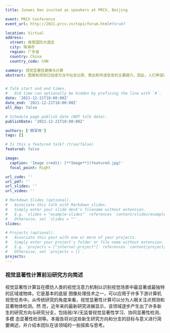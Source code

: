 ```yaml
---
title: Junwei Han invited as speakers at PRCV, Beijing

event: PRCV Conference
event_url: http://2021.prcv.cn/topicforum.html#forum7

location: Virtual
address:
  street: 维景国际大酒店
  city: 珠海市
  region: 广东省
  country: China
  country_code: CHN

summary: 视觉显著性建模与计算
abstract: 图像和视频已经成为当今社会记录、表达和传递信息的主要媒介。因此，人们希望通过计算机高效、准确地处理这些日益增长的图像和视频。通 过模拟人眼的视觉注意机制来智能地检测显著性物体已经成为了计算机视觉领域中一个热门的课题，即显著性物体检测。显著物体检测对于理解 人类视觉系统的潜在机理非常重要且有助于现实中各种应用程序的发展，如视频分割，视频字幕，视频压缩，自动驾驶，人机互动等。然而由于 图像及视频数据自身的挑战（各种运动模式、遮挡、模糊、物体形变等）以及人类在动态场景中视觉注意行为（选择性注意分配，注意转移等） 固有的复杂性，使得视觉显著性建模与计算仍面临巨大的挑战。本次专题论坛将从视觉显著性建模与计算的前瞻性思想、新技术发展、关键问题 、行业机遇、未来挑战等方面开展沟通和讨论，旨在团结领域内外专家学者和相关科技工作者，共同促进显著性建模与计算领域的学术研究和思 想繁荣。


# Talk start and end times.
#   End time can optionally be hidden by prefixing the line with `#`.
date: '2021-12-21T18:00:00Z'
date_end: '2021-12-21T18:00:00Z'
all_day: false

# Schedule page publish date (NOT talk date).
publishDate: '2021-12-21T18:00:00Z'

authors: ['韩军伟']
tags: []

# Is this a featured talk? (true/false)
featured: false

image:
  caption: 'Image credit: [**Image**](featured.jpg)'
  focal_point: Right

url_code: ''
url_pdf: ''
url_slides: ''
url_video: ''

# Markdown Slides (optional).
#   Associate this talk with Markdown slides.
#   Simply enter your slide deck's filename without extension.
#   E.g. `slides = "example-slides"` references `content/slides/example-slides.md`.
#   Otherwise, set `slides = ""`.
slides:

# Projects (optional).
#   Associate this post with one or more of your projects.
#   Simply enter your project's folder or file name without extension.
#   E.g. `projects = ["internal-project"]` references `content/project/deep-learning/index.md`.
#   Otherwise, set `projects = []`.
projects:
---
```


### 视觉显著性计算前沿研究方向简述

视觉显著性计算旨在模仿人类的视觉注意力机制以识别视觉场景中最显著或最独特的区域或物体。它是基本的底层 图像处理技术之一，可以应用于许多下游计算机视觉任务中。从传统研究的角度来看，视觉显著性计算可以分为人眼关注点预测和显著物体检测。然 而，近年来的最新研究进展显示，该领域逐步产生出了许多新生的研究方向与研究分支，包括弱/半/无监督视觉显著性学习、协同显著性检测、多模 态显著性检测等。本报告将对这些新生研究方向和分支的目标与意义进行简要阐述，并介绍本团队在该领域的一些探索与思考。